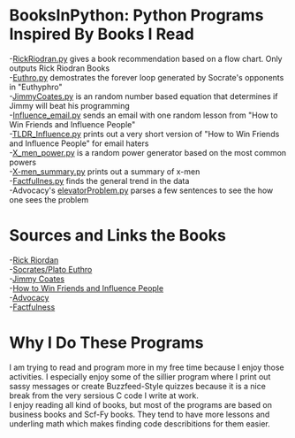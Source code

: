 # BooksInPython: Python Programs Inspired By Books I Read  
-[RickRiodran.py](https://github.com/hal00alex/BooksInPython/blob/master/RickRiodran.py) gives a book recommendation based on a flow chart. Only outputs Rick Riodran Books  
-[Euthro.py](https://github.com/hal00alex/BooksInPython/blob/master/Euthro.py) demostrates the forever loop generated by Socrate's opponents in "Euthyphro"  
-[JimmyCoates.py](https://github.com/hal00alex/BooksInPython/blob/master/JimmyCoates.py) is an random number based equation that determines if Jimmy will beat his programming  
-[Influence_email.py](https://github.com/hal00alex/BooksInPython/blob/master/Influence_email.py) sends an email with one random lesson from "How to Win Friends and Influence People"  
-[TLDR_Influence.py](https://github.com/hal00alex/BooksInPython/blob/master/TLDR_Influence.py) prints out a very short version of "How to Win Friends and Influence People" for email haters  
-[X_men_power.py](https://github.com/hal00alex/BooksInPython/blob/master/X_men_power.py) is a random power generator based on the most common powers  
-[X-men_summary.py](https://github.com/hal00alex/BooksInPython/blob/master/x_men_summary.py) prints out a summary of x-men  
-[Factfullnes.py](https://github.com/hal00alex/BooksInPython/blob/master/Factfulness.py) finds the general trend in the data   
-Advocacy's [elevatorProblem.py](https://github.com/hal00alex/BooksInPython/blob/master/elevatorProblem.py)  parses a few sentences to see the how one sees the problem


# Sources and Links the Books  
-[Rick Riordan](https://en.wikipedia.org/wiki/Rick_Riordan)  
-[Socrates/Plato Euthro](https://en.wikipedia.org/wiki/Euthyphro)  
-[Jimmy Coates](https://en.wikipedia.org/wiki/Jimmy_Coates)  
-[How to Win Friends and Influence People](https://en.wikipedia.org/wiki/How_to_Win_Friends_and_Influence_People)  
-[Advocacy](https://yalebooks.yale.edu/book/9780300188134/advocacy)  
-[Factfulness](https://en.wikipedia.org/wiki/Factfulness:_Ten_Reasons_We%27re_Wrong_About_the_World--and_Why_Things_Are_Better_Than_You_Think)   

# Why I Do These Programs  
I am trying to read and program more in my free time because I enjoy those activities. I especially enjoy some of the sillier program where I print out sassy messages or create Buzzfeed-Style quizzes because it is a nice break from the very sersious C code I write at work.  
I enjoy reading all kind of books, but most of the programs are based on business books and Scf-Fy books. They tend to have more lessons and underling math which makes finding code describitions for them easier. 
